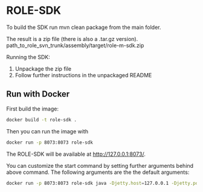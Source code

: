 ROLE-SDK
========

To build the SDK run mvn clean package from the main folder.

The result is a zip file (there is also a .tar.gz version).
path_to_role_svn_trunk/assembly/target/role-m<x>-sdk.zip

Running the SDK:
1) Unpackage the zip file
2) Follow further instructions in the unpackaged README

## Run with Docker

First build the image:

```bash
docker build -t role-sdk . 
```

Then you can run the image with

```bash
docker run -p 8073:8073 role-sdk
```

The ROLE-SDK will be available at http://127.0.0.1:8073/.

You can customize the start command by setting further arguments behind above command.
The following arguments are the the default arguments:

```bash
docker run -p 8073:8073 role-sdk java -Djetty.host=127.0.0.1 -Djetty.port=8073 -jar webapps/jetty-runner.jar --port 8073 webapps/role-uu-prototype --path /role .
```